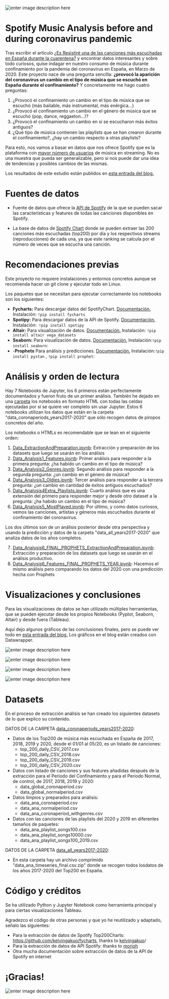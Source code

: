 ![enter image description here](images_features_distribution/portada_spotify_coronavirus_analysis.png)
# Spotify Music Analysis before and during coronavirus pandemic

Tras escribir el artículo [¿Es Resistiré una de las canciones más escuchadas en España durante la cuarentena?](https://www.akakicreations.com/es-resistire-una-de-las-canciones-mas-escuchadas-en-espana-durante-la-cuarentena/) y encontrar datos interesantes y sobre todo curiosos, quise indagar en nuestro consumo de música durante confinamiento por la pandemia del coronavirus en España, en Marzo de 2020. Este proyecto nace de una pregunta sencilla: **¿provocó la aparición del coronavirus un cambio en el tipo de música que se escuchó en España durante el confinamiento?** Y concretamente me hago cuatro preguntas:
1. ¿Provocó el confinamiento un cambio en el tipo de música que se escuchó (más bailable, más instrumental, más enérgica...)
2. ¿Provocó el confinamiento un cambio en el género de música que se escuchó (pop, dance, reggaeton...)?
3. ¿Provocó el confinamiento un cambio en si se escucharon más éxitos antiguos?
4.  ¿Qué tipo de música contienen las playlists que se han crearon durante el confinamiento?, ¿hay un cambio respecto a otras playlists?

Para esto, nos vamos a basar en datos que nos ofrece Spotify que es la plataforma con [mayor número de usuarios](https://es.statista.com/grafico/19793/usuarios-activos-y-de-pago-de-spotify/) de música en streaming. No es una muestra que pueda ser generalizable, pero si nos puede dar una idea de tendencias y posibles cambios de las mismas.

Los resultados de este estudio están publidos en [esta entrada del blog.](https://www.akakicreations.com/como-afecto-el-confinamiento-por-coronavirus-en-2020-en-el-tipo-de-musica-que-escuchamos-en-spotify-2/)

# Fuentes de datos

 - Fuente de datos que ofrece la [API de Spotify](https://developer.spotify.com/documentation/web-api/) de la que se pueden sacar las características y features de todas las canciones disponibles en Spotify.
   
 - La base de datos de [Spotify Chart](https://spotifycharts.com/regional) donde se pueden extraer las 200 canciones más escuchadas (top200) por día y los respectivos streams (reproducciones) de cada una, ya que este ranking se calcula por el número de veces que se escucha una canción.

# Recomendaciones previas

Este proyecto no requiere instalaciones y entornos concretos aunque se recomienda hacer un git clone y ejecutar todo en Linux.

Los paquetes que se necesitan para ejecutar correctamente los notebooks son los siguientes:

 - **Fycharts:** Para descargar datos del SpotifyChart. [Documentación.](https://pypi.org/project/fycharts/) Instalación: ```!pip install fycharts```
 - **Spotipy:** Para descargar datos de la API de Spotify. [Documentación.](https://spotipy.readthedocs.io/en/2.16.0/) Instalación:``` !pip install spotipy```
 - **Altair:** Para visualización de datos. [Documentación.](https://altair-viz.github.io) Instalación: ```!pip install altair vega_datasets```
 - **Seaborn:** Para visualización de datos. [Documentación.](https://seaborn.pydata.org) Instalación:```!pip install seaborn```:
 -  -**Prophets** Para análisis y predicciones. [Documentación.](https://facebook.github.io/prophet/) Instalación:```!pip install pystan``` , ```!pip install prophet```:

# Análisis y orden de lectura
Hay 7 Notebooks de Jupyter, los 6 primeros están perfectamente documentados y fueron fruto de un primer análisis. También he dejado en una [carpeta](notebooks_inHTML) los notebooks en formato HTML con todas las celdas ejecutadas por si se quiere ver completo sin usar Jupyter. Estos 6 notebooks utilizan los datos que están en la carpeta "data_coronaperiods_years2017-2020" que sólo recogen datos de piropos concretos del año. 

Los notebooks o HTMLs es recomendable que se lean en el siguiente orden:
1. [Data_ExtractionAndPreparation.ipynb](Data_ExtractionAndPreparation.ipynb): Extracción y preparación de los datasets que luego se usarán en los análisis
2. [Data_Analysis1_Features.ipynb](Data_Analysis1_Features.ipynb): Primer análisis para responder a la primera pregunta: ¿ha habido un cambio en el tipo de música?
3. [Data_Analysis2_Genres.ipynb](Data_Analysis2_genres.ipynb): Segundo análisis para responder a la segunda pregunta: ¿un cambio en el género de música?
4. [Data_Analysis3_Oldies.ipynb](Data_Analysis3_oldies.ipynb): Tercer análisis para responder a la tercera pregunta: ¿un cambio en cantidad de éxitos antiguos escuchados?
5. [Data_Analysis4Extra_Playlists.ipynb](Data_Analysis4Extra_Playlists.ipynb): Cuarto análisis que es una extensión del primero para responder mejor y desde otro dataset a la pregunta: ¿ha habido un cambio en el tipo de música?
6. [Data_Analysis5_MostPlayed.ipynb](Data_Analysis5_MostPlayed.ipynb): Por último, y como datos curiosos, vemos las canciones, artistas y géneros más escuchados durante el confinamiento del coronavirus.

Los dos últimos son de un análisis posterior desde otra perspectiva y usando la predicción y datos de la carpeta "data_all_years2017-2020" que analiza datos de los años completos.

7. [Data_Analysis6_FINAL_PROPHETS_ExtractionAndPreparation.ipynb](7.Data_Analysis6_FINAL_PROPHETS_ExtractionAndPreparation.ipynb): Extracción y preparación de los datasets que luego se usarán en el análisis productivo.
8. [Data_Analysis6_Features_FINAL_PROPHETS_YEAR.ipynb](8.Data_Analysis6_Features_FINAL_PROPHETS_YEAR.ipynb): Hacemos el mismo análisis pero comparando los datos del 2020 con una predicción hecha con Prophets

# Visualizaciones y conclusiones

Para las visualizaciones de datos se han utilizado múltiples herramientas, que se pueden ejecutar desde los propios Notebooks (Pyplot, Seaborn, Altair) y desde fuera (Tableau).

Aquí dejo algunos gráficos de las conclusiones finales, pero se puede ver todo en [esta entrada del blog.](https://www.akakicreations.com/como-afecto-el-confinamiento-por-coronavirus-en-2020-en-el-tipo-de-musica-que-escuchamos-en-spotify-2/) Los gráficos en el blog están creados con Datawrapper.

![enter image description here](images_features_distribution/danceability1.png)

![enter image description here](images_features_distribution/danceability2.png)

![enter image description here](images_features_distribution/genres.png)

![enter image description here](images_features_distribution/oldies.png)

# Datasets
En el proceso de extracción análisis se han creado los siguientes datasets de lo que explico su contenido.

DATOS DE LA CARPETA  [data_coronaperiods_years2017-2020](data_coronaperiods_years2017-2020):
 - Datos de los Top200 de música más escuchada en España de 2017, 2018, 2019 y 2020, desde el 01/01 al 05/20, es un listado de canciones: 
	 - top_200_daily_CSV_2017.csv
	 - top_200_daily_CSV_2018.csv
	 - top_200_daily_CSV_2019.csv
	 - top_200_daily_CSV_2020.csv
- Datos con listado de canciones y sus features añadidas después de la extracción para el Periodo del Confinamiento y para el Periodo Normal, de control, de 2017, 2018, 2019 y 2020:
	- data_global_coronaperiod.csv
	- data_global_normalperiod.csv
- Datos limpios y preparados para análisis:
	- data_ana_coronaperiod.csv
	- data_ana_normalperiod.csv
	- data_ana_coronaperiod_withgenres.csv
- Datos con las canciones de las playlists del 2020 y 2019 en diferentes tamaños de paquetes:
	- data_ana_playlist_songs100.csv
	- data_ana_playlist_songs10000.csv
	- data_ana_playlist_songs100_2019.csv
	
DATOS DE LA CARPETA  [data_all_years2017-2020](data_all_years2017-2020):
- En esta carpeta hay un archivo comprimido "data_ana_timeseries_final.csv.zip" donde se recogen todos losdatos de los años 2017-2020 del Top200 en España.

# Código y créditos

Se ha utilizado Python y Jupyter Notebook como herramienta principal y para ciertas visualizaciones Tableau.

Agradezco el código de otras personas y que yo he reutilizado y adaptado, señalo las siguientes:
 - Para la extracción de datos de Spotify Top200Charts: https://github.com/kelvingakuo/fycharts, thanks to [kelvingakuo](https://github.com/kelvingakuo)/
 - Para la extracción de datos de API Spotify: thanks to [morioh](https://morioh.com/p/31b8a607b2b0)
 - Otra mucha documentación sobre extracción de datos de la API de Spotify en internet

# ¡Gracias!

![enter image description here](images_features_distribution/giphy_rock.gif)
<!--stackedit_data:
eyJoaXN0b3J5IjpbMzM1NjE1ODQ2LC0xOTc2Mzg1MTcwLC0xMj
kyMzI0Nzk4LC0xODg0NTQ4OTM5LDIwODQ2NjY2OSwtMTQ0OTI5
ODI3MCwxNTkyMzg1MTIyLDc0NDYyMTgzMCw2MTk3NDY1OTksLT
Y3MzY4NjQ1OSwyMzkxNDU4MTUsODY0NjcxODI4LDkxMTM4Nzky
NiwtMTUwMTAyMzksNjMyODIxOTUwLDUxNTcxMDc4OCwtNDk0ND
kxMDQ5LDE0NDk0NzExNzcsNzI2MzcyODk5LDQyMDY3MDk5N119

-->
